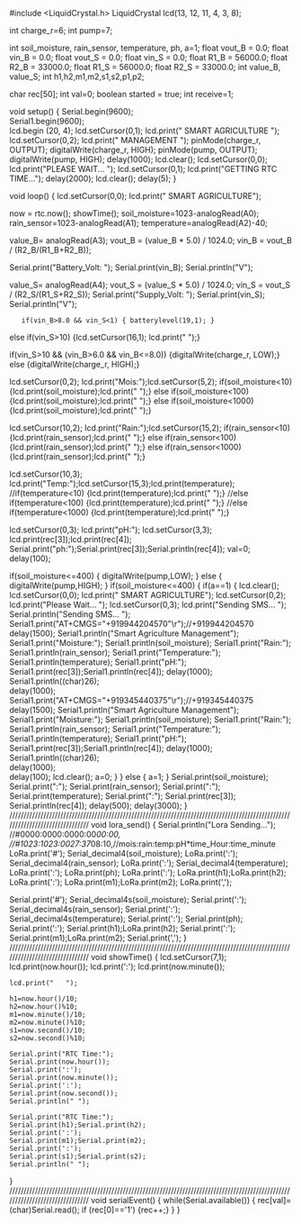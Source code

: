 #include <LiquidCrystal.h>
LiquidCrystal lcd(13, 12, 11, 4, 3, 8);

int charge_r=6;
int pump=7;

int soil_moisture, rain_sensor, temperature, ph, a=1;
float vout_B = 0.0;
float vin_B = 0.0;
float vout_S = 0.0;
float vin_S = 0.0;
float R1_B = 56000.0; 
float R2_B = 33000.0; 
float R1_S = 56000.0; 
float R2_S = 33000.0;
int value_B, value_S;
int h1,h2,m1,m2,s1,s2,p1,p2;

char rec[50];
int val=0;
boolean started = true;
int receive=1;

void setup() 
{
  Serial.begin(9600);    
  Serial1.begin(9600);    
  lcd.begin (20, 4);
  lcd.setCursor(0,1); lcd.print(" SMART  AGRICULTURE ");
  lcd.setCursor(0,2); lcd.print("     MANAGEMENT     ");
  pinMode(charge_r, OUTPUT);
  digitalWrite(charge_r, HIGH);
  pinMode(pump, OUTPUT);
  digitalWrite(pump, HIGH);
  delay(1000);
  lcd.clear();
  lcd.setCursor(0,0);
  lcd.print("PLEASE WAIT...     ");
  lcd.setCursor(0,1);
  lcd.print("GETTING RTC TIME...");
  delay(2000);
  lcd.clear();
  delay(5);
}

void loop()
{
  lcd.setCursor(0,0); lcd.print(" SMART AGRICULTURE");
  
  now = rtc.now();
  showTime();
  soil_moisture=1023-analogRead(A0);
  rain_sensor=1023-analogRead(A1);
  temperature=analogRead(A2)-40;

  value_B= analogRead(A3);
  vout_B = (value_B * 5.0) / 1024.0; 
  vin_B = vout_B / (R2_B/(R1_B+R2_B)); 
    
  Serial.print("Battery_Volt: ");
  Serial.print(vin_B); 
  Serial.println("V");
    
  value_S= analogRead(A4);
  vout_S = (value_S * 5.0) / 1024.0; 
  vin_S = vout_S / (R2_S/(R1_S+R2_S)); 
  Serial.print("Supply_Volt: ");
  Serial.print(vin_S); 
  Serial.println("V");

       if(vin_B>8.0 && vin_S<1) { batterylevel(19,1); }
  else if(vin_S>10) {lcd.setCursor(16,1); lcd.print("    ");} 
  
  if(vin_S>10 && (vin_B>6.0 && vin_B<=8.0)) {digitalWrite(charge_r, LOW);} 
  else {digitalWrite(charge_r, HIGH);}
    
  lcd.setCursor(0,2); lcd.print("Mois:");lcd.setCursor(5,2); 
       if(soil_moisture<10)   {lcd.print(soil_moisture);lcd.print("   ");}
  else if(soil_moisture<100)  {lcd.print(soil_moisture);lcd.print("  ");}
  else if(soil_moisture<1000) {lcd.print(soil_moisture);lcd.print(" ");}
  
  lcd.setCursor(10,2); lcd.print("Rain:");lcd.setCursor(15,2); 
       if(rain_sensor<10)   {lcd.print(rain_sensor);lcd.print("   ");}
  else if(rain_sensor<100)  {lcd.print(rain_sensor);lcd.print("  ");}
  else if(rain_sensor<1000) {lcd.print(rain_sensor);lcd.print(" ");}

  lcd.setCursor(10,3); lcd.print("Temp:");lcd.setCursor(15,3);lcd.print(temperature); 
       //if(temperature<10)   {lcd.print(temperature);lcd.print("   ");}
  //else if(temperature<100)  {lcd.print(temperature);lcd.print("  ");}
  //else if(temperature<1000) {lcd.print(temperature);lcd.print(" ");}

  lcd.setCursor(0,3);
  lcd.print("pH:");
  lcd.setCursor(3,3);
  lcd.print(rec[3]);lcd.print(rec[4]);
  Serial.print("ph:");Serial.print(rec[3]);Serial.println(rec[4]);
  val=0;
  delay(100);

  if(soil_moisture<=400)
  {
    digitalWrite(pump,LOW);
  }
  else 
  {
    digitalWrite(pump,HIGH);
  }
  if(soil_moisture<=400)
  {
    if(a==1)
    {
      lcd.clear();
      lcd.setCursor(0,0); lcd.print(" SMART AGRICULTURE");
      lcd.setCursor(0,2);  lcd.print("Please Wait...    ");
      lcd.setCursor(0,3);  lcd.print("Sending SMS...    ");
      Serial.println("Sending SMS...    ");
      Serial1.print("AT+CMGS=\"+919944204570\"\r");//+919944204570
      delay(1500);
      Serial1.println("Smart Agriculture Management");
      Serial1.print("Moisture:");
      Serial1.println(soil_moisture);
      Serial1.print("Rain:");
      Serial1.println(rain_sensor);
      Serial1.print("Temperature:");
      Serial1.println(temperature);
      Serial1.print("pH:");
      Serial1.print(rec[3]);Serial1.println(rec[4]);
      delay(1000);
      Serial1.println((char)26);     
      delay(1000);     
      Serial1.print("AT+CMGS=\"+919345440375\"\r");//+919345440375
      delay(1500);
      Serial1.println("Smart Agriculture Management");
      Serial1.print("Moisture:");
      Serial1.println(soil_moisture);
      Serial1.print("Rain:");
      Serial1.println(rain_sensor);
      Serial1.print("Temperature:");
      Serial1.println(temperature);
      Serial1.print("pH:");
      Serial1.print(rec[3]);Serial1.println(rec[4]);
      delay(1000);
      Serial1.println((char)26);     
      delay(1000);    
      delay(100);
      lcd.clear();
      a=0;
    }
  }
  else 
  {
    a=1;
  }
  Serial.print(soil_moisture);
  Serial.print(":");
  Serial.print(rain_sensor);
  Serial.print(":");
  Serial.print(temperature);
  Serial.print(":");
  Serial.print(rec[3]);
  Serial.println(rec[4]);
  delay(500);
  delay(3000);
}
///////////////////////////////////////////////////////////////////////////////////////////////////////////////////////////////
void lora_send()
{
  Serial.println("Lora Sending...");
  //#0000:0000:0000:00*00:00,
  //#1023:1023:0027:37*08:10,//mois:rain:temp:pH*time_Hour:time_minute
  LoRa.print('#');
  Serial_decimal4(soil_moisture);
  LoRa.print(':');
  Serial_decimal4(rain_sensor);
  LoRa.print(':');
  Serial_decimal4(temperature);
  LoRa.print(':');
  LoRa.print(ph);
  LoRa.print(':');
  LoRa.print(h1);LoRa.print(h2);
  LoRa.print(':');
  LoRa.print(m1);LoRa.print(m2);
  LoRa.print(',');

  Serial.print('#');
  Serial_decimal4s(soil_moisture);
  Serial.print(':');
  Serial_decimal4s(rain_sensor);
  Serial.print(':');
  Serial_decimal4s(temperature);
  Serial.print(':');
  Serial.print(ph);
  Serial.print(':');
  Serial.print(h1);LoRa.print(h2);
  Serial.print(':');
  Serial.print(m1);LoRa.print(m2);
  Serial.print(',');
}
///////////////////////////////////////////////////////////////////////////////////////////////////////////////////////////////
void showTime()
{
    lcd.setCursor(7,1);
    lcd.print(now.hour());
    lcd.print(':');
    lcd.print(now.minute());
    
    lcd.print("   ");

    h1=now.hour()/10;
    h2=now.hour()%10;
    m1=now.minute()/10;
    m2=now.minute()%10;
    s1=now.second()/10;
    s2=now.second()%10;
    
    Serial.print("RTC Time:");
    Serial.print(now.hour());
    Serial.print(':');
    Serial.print(now.minute());
    Serial.print(':');
    Serial.print(now.second());
    Serial.println(" ");

    Serial.print("RTC Time:");
    Serial.print(h1);Serial.print(h2);
    Serial.print(':');
    Serial.print(m1);Serial.print(m2);
    Serial.print(':');
    Serial.print(s1);Serial.print(s2);
    Serial.println(" ");
}
///////////////////////////////////////////////////////////////////////////////////////////////////////////////////////////////
void serialEvent() 
{
 while(Serial.available()) 
   {
      rec[val]=(char)Serial.read();
      if (rec[0]=='1')
      {rec++;}
   }
   }
